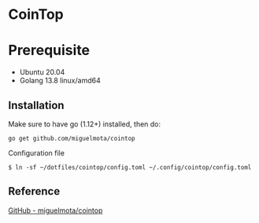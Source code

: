 # CoinTop

# Prerequisite
* Ubuntu 20.04
* Golang 13.8 linux/amd64

## Installation
Make sure to have go (1.12+) installed, then do:
```
go get github.com/miguelmota/cointop
```

Configuration file
```
$ ln -sf ~/dotfiles/cointop/config.toml ~/.config/cointop/config.toml
```

## Reference
[GitHub - miguelmota/cointop](https://github.com/miguelmota/cointop)
